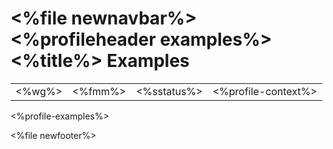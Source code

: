 &lt;%file newnavbar%&gt;
&lt;%profileheader examples%&gt;
&lt;%title%&gt; Examples
========================

|              |               |                   |                           |
|--------------|---------------|-------------------|---------------------------|
| &lt;%wg%&gt; | &lt;%fmm%&gt; | &lt;%sstatus%&gt; | &lt;%profile-context%&gt; |

&lt;%profile-examples%&gt;

&lt;%file newfooter%&gt;
